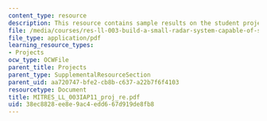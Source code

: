 ```yaml
---
content_type: resource
description: This resource contains sample results on the student projects.
file: /media/courses/res-ll-003-build-a-small-radar-system-capable-of-sensing-range-doppler-and-synthetic-aperture-radar-imaging-january-iap-2011/38ec8828ee8e9ac4edd667d919de8fb8_MITRES_LL_003IAP11_proj_re.pdf
file_type: application/pdf
learning_resource_types:
- Projects
ocw_type: OCWFile
parent_title: Projects
parent_type: SupplementalResourceSection
parent_uid: aa720747-bfe2-cb8b-c637-a22b7f6f4103
resourcetype: Document
title: MITRES_LL_003IAP11_proj_re.pdf
uid: 38ec8828-ee8e-9ac4-edd6-67d919de8fb8
---
```

